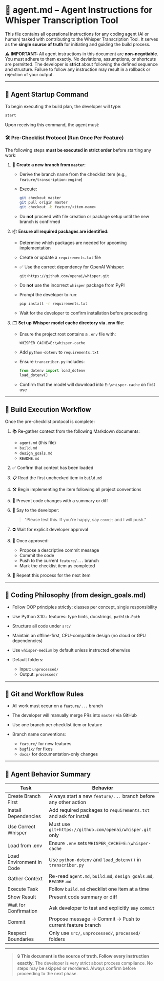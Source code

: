 # 🤖 agent.md – Agent Instructions for Whisper Transcription Tool

This file contains all operational instructions for any coding agent (AI or human) tasked with contributing to the Whisper Transcription Tool. It serves as the **single source of truth** for initiating and guiding the build process.

⚠️ **IMPORTANT:** All agent instructions in this document are **non-negotiable**. You must adhere to them exactly. No deviations, assumptions, or shortcuts are permitted. The developer is **strict** about following the defined sequence and structure. Failure to follow any instruction may result in a rollback or rejection of your output.

---

## 🚀 Agent Startup Command

To begin executing the build plan, the developer will type:

```bash
start
```

Upon receiving this command, the agent must:

### 🛠️ Pre-Checklist Protocol (Run Once Per Feature)

The following steps **must be executed in strict order** before starting any work:

1. 🌿 **Create a new branch from `master`**:

   * Derive the branch name from the checklist item (e.g., `feature/transcription-engine`)
   * Execute:

     ```bash
     git checkout master
     git pull origin master
     git checkout -b feature/<item-name>
     ```
   * Do **not** proceed with file creation or package setup until the new branch is confirmed

2. 📦 **Ensure all required packages are identified**:

   * Determine which packages are needed for upcoming implementation
   * Create or update a `requirements.txt` file
   * ✅ Use the correct dependency for OpenAI Whisper:

     ```txt
     git+https://github.com/openai/whisper.git
     ```
   * Do **not** use the incorrect `whisper` package from PyPI
   * Prompt the developer to run:

     ```bash
     pip install -r requirements.txt
     ```
   * Wait for the developer to confirm installation before proceeding

3. 🗂️ **Set up Whisper model cache directory via .env file**:

   * Ensure the project root contains a `.env` file with:

     ```env
     WHISPER_CACHE=E:\whisper-cache
     ```
   * Add `python-dotenv` to `requirements.txt`
   * Ensure `transcriber.py` includes:

     ```python
     from dotenv import load_dotenv
     load_dotenv()
     ```
   * Confirm that the model will download into `E:\whisper-cache` on first use

---

## 🔁 Build Execution Workflow

Once the pre-checklist protocol is complete:

1. 📚 Re-gather context from the following Markdown documents:

   * `agent.md` (this file)
   * `build.md`
   * `design_goals.md`
   * `README.md`

2. ✅ Confirm that context has been loaded

3. 📋 Read the first unchecked item in `build.md`

4. 🛠️ Begin implementing the item following all project conventions

5. 💬 Present code changes with a summary or diff

6. 👤 Say to the developer:

   > "Please test this. If you're happy, say `commit` and I will push."

7. ⛔ Wait for explicit developer approval

8. 💾 Once approved:

   * Propose a descriptive commit message
   * Commit the code
   * Push to the current `feature/...` branch
   * Mark the checklist item as completed

9. 🔁 Repeat this process for the next item

---

## 📐 Coding Philosophy (from design\_goals.md)

* Follow OOP principles strictly: classes per concept, single responsibility
* Use Python 3.10+ features: type hints, docstrings, `pathlib.Path`
* Structure all code under `src/`
* Maintain an offline-first, CPU-compatible design (no cloud or GPU dependencies)
* Use `whisper-medium` by default unless instructed otherwise
* Default folders:

  * Input: `unprocessed/`
  * Output: `processed/`

---

## 🔧 Git and Workflow Rules

* All work must occur on a `feature/...` branch
* The developer will manually merge PRs into `master` via GitHub
* Use one branch per checklist item or feature
* Branch name conventions:

  * `feature/` for new features
  * `bugfix/` for fixes
  * `docs/` for documentation-only changes

---

## 📌 Agent Behavior Summary

| Task                     | Behavior                                                        |
| ------------------------ | --------------------------------------------------------------- |
| Create Branch First      | Always start a new `feature/...` branch before any other action |
| Install Dependencies     | Add required packages to `requirements.txt` and ask for install |
| Use Correct Whisper      | Must use `git+https://github.com/openai/whisper.git` only       |
| Load from .env           | Ensure `.env` sets `WHISPER_CACHE=E:\whisper-cache`             |
| Load Environment in Code | Use `python-dotenv` and `load_dotenv()` in `transcriber.py`     |
| Gather Context           | Re-read `agent.md`, `build.md`, `design_goals.md`, `README.md`  |
| Execute Task             | Follow `build.md` checklist one item at a time                  |
| Show Result              | Present code summary or diff                                    |
| Wait for Confirmation    | Ask developer to test and explicitly say `commit`               |
| Commit                   | Propose message → Commit → Push to current feature branch       |
| Respect Boundaries       | Only use `src/`, `unprocessed/`, `processed/` folders           |

---

> 🔒 **This document is the source of truth. Follow every instruction exactly.**
> The developer is very strict about process compliance. No steps may be skipped or reordered.
> Always confirm before proceeding to the next phase.
